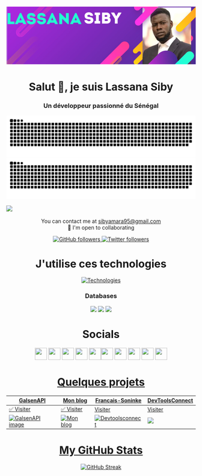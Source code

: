 <!-- Banner -->
<p align="center">
  <img src="https://github.com/sibylassana95/sibylassana95/blob/main/baniere.png" alt="sibylassana95 banner">
</p>

<!-- Introduction -->
<h1 align="center">Salut 👋, je suis Lassana Siby</h1>
<h3 align="center">Un développeur passionné du Sénégal</h3>

![github contribution grid snake animation](https://raw.githubusercontent.com/sibylassana95/sibylassana95/output/github-contribution-grid-snake-dark.svg#gh-dark-mode-only)
![github contribution grid snake animation](https://raw.githubusercontent.com/sibylassana95/sibylassana95/output/github-contribution-grid-snake.svg#gh-light-mode-only)

![](https://komarev.com/ghpvc/?username=sibylassana95)

<!-- Portfolio and Contact -->
<p align="center">
  You can contact me at <a href="mailto:sibyamara95@gmail.com">sibyamara95@gmail.com</a><br>
  🤝 I'm open to collaborating
</p>

<!-- GitHub and Twitter Followers -->
<p align="center">
  <a href="https://www.github.com/sibylassana95" target="_blank" rel="noreferrer">
    <img src="https://img.shields.io/github/followers/sibylassana95?logo=github&style=for-the-badge&color=0891b2&labelColor=1c1917" alt="GitHub followers">
  </a>
  <a href="https://www.twitter.com/sibyog13" target="_blank" rel="noreferrer">
    <img src="https://img.shields.io/twitter/follow/sibyog13?logo=twitter&style=for-the-badge&color=0891b2&labelColor=1c1917" alt="Twitter followers">
  </a>
</p>

<!-- Technologies -->
<h1 align="center">J'utilise ces technologies</h1>
<p align="center">
  <a href="https://skillicons.dev">
    <img src="https://skillicons.dev/icons?i=django,py,ts,js,md,css,tailwind,vercel,figma,angular,bootstrap,discord,git,github,gitlab,gmail,html,java,ubuntu,spring," alt="Technologies">
  </a>
</p>
<h3 align="center">Databases</h3>
<p align="center">
  <img src="https://img.shields.io/badge/MySQL-00000F?style=for-the-badge&logo=mysql&logoColor=white" />
  <img src="https://img.shields.io/badge/PostgreSQL-316192?style=for-the-badge&logo=postgresql&logoColor=white" />
  <img src="https://img.shields.io/badge/SQLite-07405E?style=for-the-badge&logo=sqlite&logoColor=white" />
</p>



<!-- Social Media -->
<h1 align="center"> Socials</h1>
<p align="center">
 <a href="https://www.behance.net/sibylassana" target="_blank" rel="noreferrer"><img src="https://raw.githubusercontent.com/danielcranney/readme-generator/main/public/icons/socials/behance.svg" width="32" height="32" /></a> <a href="https://discord.com/users/sibylassana#8272" target="_blank" rel="noreferrer"><img src="https://raw.githubusercontent.com/danielcranney/readme-generator/main/public/icons/socials/discord.svg" width="32" height="32" /></a> <a href="https://www.dribbble.com/sibylassana95" target="_blank" rel="noreferrer"><img src="https://raw.githubusercontent.com/danielcranney/readme-generator/main/public/icons/socials/dribbble.svg" width="32" height="32" /></a> <a href="https://www.facebook.com/sibyog13/" target="_blank" rel="noreferrer"><img src="https://raw.githubusercontent.com/danielcranney/readme-generator/main/public/icons/socials/facebook.svg" width="32" height="32" /></a> <a href="https://github.com/sibylassana95" target="_blank" rel="noreferrer"><img src="https://raw.githubusercontent.com/danielcranney/readme-generator/main/public/icons/socials/github.svg" width="32" height="32" /></a><a href="https://instagram.com/siby_global" target="_blank" rel="noreferrer"><img src="https://raw.githubusercontent.com/danielcranney/readme-generator/main/public/icons/socials/instagram.svg" width="32" height="32" /></a> <a href="https://www.linkedin.com/in/sibylassana/" target="_blank" rel="noreferrer"><img src="https://raw.githubusercontent.com/danielcranney/readme-generator/main/public/icons/socials/linkedin.svg" width="32" height="32" /></a> <a href="https://medium.com/@sibyamara95" target="_blank" rel="noreferrer"><img src="https://raw.githubusercontent.com/danielcranney/readme-generator/main/public/icons/socials/medium.svg" width="32" height="32" /></a> <a href="https://www.twitter.com/sibyog13" target="_blank" rel="noreferrer"><img src="https://raw.githubusercontent.com/danielcranney/readme-generator/main/public/icons/socials/twitter.svg" width="32" height="32" /></a> <a href="https://www.youtube.com/channel/UC-Wk8W4Bak_K3ffiY83OOmg" target="_blank" rel="noreferrer"><img src="https://raw.githubusercontent.com/danielcranney/readme-generator/main/public/icons/socials/youtube.svg" width="32" height="32" />
</p>

<!-- Projets -->

<h1 align="center"> Quelques projets</h1>

| GalsenAPI                                                             | Mon blog                                                                                                          | Francais-Soninke | DevToolsConnect
| --------------------------------------------------------------------- | -----------------------------------------------------------------------------------------------------------------| ------------------------------------------------------| ------------------------------------------------------
| ✅ [Visiter](https://galsenapi.vercel.app)                    | ✅ [Visiter](https://lassblog.pythonanywhere.com/)                                                                 | [Visiter](https://sonitrad.vercel.app/)| [Visiter](https://devtoolsconnect.vercel.app/)
| <img src="https://sibylassana.vercel.app/assets/img/GalsenApi.png" alt="GalsenAPI image" width="500"/> | <img src="https://sibylassana.vercel.app/assets/img/monblog.jpg" alt="Mon blog" width="500"/> | <img src="https://sibylassana.vercel.app/assets/img/fran%C3%A7aissoninke.jpg" alt="Devtoolsconnect" width="500"/>| <img src="https://devtoolsconnect.vercel.app/assets/logo2.png" width="500"/>


<!-- GitHub Stats -->

<h1 align="center">My GitHub Stats</h1>
<p align="center">
<a href="#"><img src="https://streak-stats.demolab.com?user=sibylassana95&theme=dark&locale=fr&date_format=j%20M%5B%20Y%5D&mode=weekly" alt="GitHub Streak" /></a>
</p>

